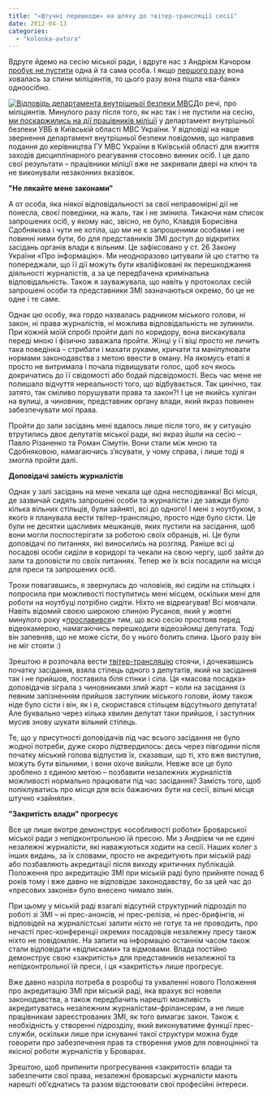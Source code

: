 ```yaml
---
title: "«Штучні перешкоди» на шляху до твітер-трансляції сесії"
date: 2012-04-13
categories: 
  - "kolonka-avtora"
---
```


Вдруге йдемо на сесію міської ради, і вдруге нас з Андрієм Качором [пробує не пустити](https://mpz.brovary.org/pratsivniki-vikonkomu-ne-zmogli-pereshkoditi-potrapiti-zhurnalistam-na-sesiyu-video/) одна й та сама особа. І якщо [першого разу](https://mpz.brovary.org/%d0%bd%d0%b5%d0%b2%d1%96%d0%b4%d0%be%d0%bc%d1%96-%d1%83-%d1%84%d0%be%d1%80%d0%bc%d1%96-%d0%bc%d1%96%d0%bb%d1%96%d1%86%d1%96%d1%97-%d0%b1%d0%bb%d0%be%d0%ba%d1%83%d1%8e%d1%82%d1%8c-%d0%b1%d1%80%d0%be/) вона ховалась за спини міліціянтів, то цього разу вона пішла «ва-банк» одноосібно.

[![](https://mpz.brovary.org/wp-content/uploads/2012/04/Vidpovid-departamenta-vnutrishnoyi-bezpeki-MVS.jpg "Відповідь департамента внутрішньої безпеки МВС")](https://mpz.brovary.org/wp-content/uploads/2012/04/Vidpovid-departamenta-vnutrishnoyi-bezpeki-MVS.jpg)До речі, про міліціянтів. Минулого разу після того, як нас так і не пустили на сесію, [ми поскаржились на дії працівників міліції](https://mpz.brovary.org/hto-nakazav-zakriti-vid-zhurnalistiv-v/) у департамент внутрішньої безпеки УВБ в Київській області МВС України. У відповіді на наше звернення департамент внутрішньої безпеки повідомив, що направив подання до керівництва ГУ МВС України в Київській області для вжиття заходів дисциплінарного реагування стосовно винних осіб. І це дало свої результати – працівники міліції вже не закривали двері на ключ та не виконували незаконних вказівок.

**"Не лякайте мене законами"**

А от особа, яка ніякої відповідальності за свої неправомірні дії не понесла, своєї поведінки, на жаль, так і не змінила. Тикаючи нам список запрошених осіб, у якому нас, звісно, не було, Клавдія Борисівна Сдобнякова і чути не хотіла, що ми не є запрошеними особами і не повинні ними бути, бо для представників ЗМІ доступ до відкритих засідань органів влади є вільним. Це зафіксовано у ст. 26 Закону України «Про інформацію». Ми неодноразово цитували їй цю статтю та попереджали, що її дії можуть бути кваліфіковані як перешкоджання діяльності журналістів, а за це передбачена кримінальна відповідальність. Також я зауважувала, що навіть у протоколах сесій запрошені особи та представники ЗМІ зазначаються окремо, бо це не одне і те саме.

Однак цю особу, яка гордо назвалась радником міського голови, ні закон, ні права журналістів, ні можлива відповідальність не зупинили. При кожній моїй спробі пройти далі по коридору, вона вискакувала переді мною і фізично заважала пройти. Жінці у її віці просто не личить така поведінка – стрибати і махати руками, кричати та маніпулювати нормами законодавства з метою ввести в оману. На якомусь етапі я просто не витримала і почала підвищувати голос, щоб хоч якось докричатись до її свідомості або бодай підсвідомості. Весь час мене не полишало відчуття нереальності того, що відбувається. Так цинічно, так затято, так сміливо порушувати права та закон?! І це не якийсь хуліган на вулиці, а чиновник, представник органу влади, який якраз повинен забезпечувати мої права.

Пройти до зали засідань мені вдалось лише після того, як у ситуацію втрутились двоє депутатів міської ради, які якраз йшли на сесію – Павло Різаненко та Роман Сімутін. Вони стали між мною та Сдобняковою, намагаючись з’ясувати, у чому справа, і лише тоді я змогла пройти далі.

**Доповідачі замість журналістів**

Однак у залі засідань на мене чекала ще одна несподіванка! Всі місця, де зазвичай сидять запрошені особи та журналісти і де завжди було кілька вільних стільців, були зайняті, всі до одного! І мені з ноутбуком, з якого я планувала вести твітер-трансляцію, просто ніде було сісти. Це були не десятки щасливих мешканців, яких пустили на засідання, щоб вони могли поспостерігати за роботою своїх обранців, ні. Це були доповідачі по питаннях, які виносились на розгляд. Раніше всі ці посадові особи сиділи в коридорі та чекали на свою чергу, щоб зайти до зали та доповісти по своїх питаннях. Тепер же їх всіх посадили на місця для преси та запрошених осіб.

Трохи повагавшись, я звернулась до чоловіків, які сиділи на стільцях і попросила при можливості поступитись мені місцем, оскільки мені для роботи на ноутбуці потрібно сидіти. Ніхто не відреагував! Всі мовчали. Навіть відомий своєю широкою спиною Русанов, який у жовтні минулого року «[прославився](http://www.youtube.com/watch?v=77lwLGI6AKQ)» тим, що всю сесію простояв перед відеокамерою, намагаючись перешкодити відеозйомці депутата. Тоді він запевняв, що не може сісти, бо у нього болить спина. Цього разу він не міг стояти :)

Зрештою я розпочала вести [твітер-трансляцію](https://mpz.brovary.org/tviter-translyatsiya-sesiyi-miskoyi-radi/) стоячи, і дочекавшись початку засідання, взяла стілець одного з депутатів, який на засідання так і не прийшов, поставила біля стінки і сіла. Ця «масова посадка» доповідачів зіграла з чиновниками злий жарт – коли на засідання із певним запізненням прийшов заступник міського голови, йому також ніде було сісти і він, як і я, скористався стільцем відсутнього депутата! Але буквально через кілька хвилин депутат таки прийшов, і заступник мусив знову шукати вільний стілець.

Те, що у присутності доповідачів під час всього засідання не було жодної потреби, дуже скоро підтвердилось: десь через півгодини після початку міський голова відпустив їх, сказавши, що ті, хто вже виступив, можуть бути вільними, і вони охоче вийшли. Невже все це було зроблено з єдиною метою – позбавити незалежних журналістів можливості нормально працювати під час засідання? Замість того, щоб попіклуватись про місця для всіх бажаючих бути на сесії, вільні місця штучно «зайняли».

**"Закритість влади" прогресує**

Все це лише вкотре демонструє «особливості роботи» Броварської міської ради з непідконтрольною їй пресою. Ми з Андрієм чи не єдині незалежні журналісти, які наважуються ходити на сесії. Наших колег з інших видань, за їх словами, просто не акредитують при міській раді або позбавляють акредитації після виходу критичних публікацій. Положення про акредитацію ЗМІ при міській раді було прийняте понад 6 років тому і вже давно не відповідає законодавству, бо за цей час до «пресових законів» було внесено чимало змін.

При цьому у міській раді взагалі відсутній структурний підрозділ по роботі зі ЗМІ – ні прес-анонсів, ні прес-релізів, ні прес-брифінгів, ні відповідей на журналістські запити ніхто не готує та не проводить, про нечасті прес-конференції окремих посадовців незалежну пресу також ніхто не повідомляє. На запити на інформацію останнім часом також стали відповідати «відписками» та відмовами. Влада постійно демонструє свою «закритість» для представників незалежної та непідконтрольної їй преси, і ця «закритість» лише прогресує.

Вже давно назріла потреба в розробці та ухваленні нового Положення про акредитацію ЗМІ при міській раді, яка врахує всі новели законодавства, а також передбачить нарешті можливість акредитуватись незалежним журналістам-фрілансерам, а не лише працівникам зареєстрованих ЗМІ, як того вимагає закон. Також є необхідність у створенні підрозділу, який виконуватиме функції прес-служби, оскільки лише при існуванні такої структури можна буде говорити про забезпечення прав та створення умов для повноцінної та якісної роботи журналістів у Броварах.

Зрештою, щоб припинити прогресування «закритості» влади та забезпечити свої права, незалежні броварські журналісти мають нарешті об’єднатись та разом відстоювати свої професійні інтереси.
